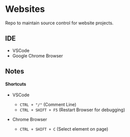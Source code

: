 # Websites
Repo to maintain source control for website projects. 

## IDE

- VSCode
- Google Chrome Browser

## Notes

#### Shortcuts
* VSCode
  - `CTRL + "/"` (Comment Line)
  - `CTRL + SHIFT + F5` (Restart Browser for debugging)

* Chrome Browser
  - `CTRL + SHIFT + C` (Select element on page)



